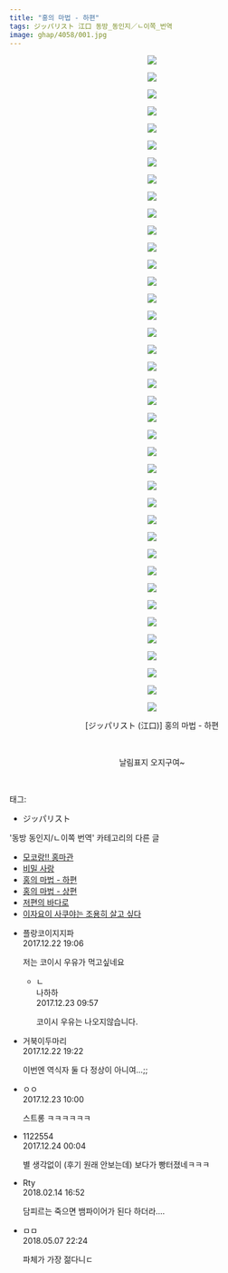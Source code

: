 ```yaml
---
title: "홍의 마법 - 하편"
tags: ジッパリスト 江口 동방_동인지／ㄴ이쪽_번역
image: ghap/4058/001.jpg
---
```

<div class="article">
<p style="text-align: center; clear: none; float: none;"><img src="{{ site.nasurl }}/ghap/4058/001.jpg"/></p>
<p style="text-align: center; clear: none; float: none;"><img src="{{ site.nasurl }}/ghap/4058/002.jpg"/></p>
<p style="text-align: center; clear: none; float: none;"><img src="{{ site.nasurl }}/ghap/4058/003.jpg"/></p>
<p style="text-align: center; clear: none; float: none;"><img src="{{ site.nasurl }}/ghap/4058/004.jpg"/></p>
<p style="text-align: center; clear: none; float: none;"><img src="{{ site.nasurl }}/ghap/4058/005.jpg"/></p>
<p style="text-align: center; clear: none; float: none;"><img src="{{ site.nasurl }}/ghap/4058/006.jpg"/></p>
<p style="text-align: center; clear: none; float: none;"><img src="{{ site.nasurl }}/ghap/4058/007.jpg"/></p>
<p style="text-align: center; clear: none; float: none;"><img src="{{ site.nasurl }}/ghap/4058/008.jpg"/></p>
<p style="text-align: center; clear: none; float: none;"><img src="{{ site.nasurl }}/ghap/4058/009.jpg"/></p>
<p style="text-align: center; clear: none; float: none;"><img src="{{ site.nasurl }}/ghap/4058/010.jpg"/></p>
<p style="text-align: center; clear: none; float: none;"><img src="{{ site.nasurl }}/ghap/4058/011.jpg"/></p>
<p style="text-align: center; clear: none; float: none;"><img src="{{ site.nasurl }}/ghap/4058/012.jpg"/></p>
<p style="text-align: center; clear: none; float: none;"><img src="{{ site.nasurl }}/ghap/4058/013.jpg"/></p>
<p style="text-align: center; clear: none; float: none;"><img src="{{ site.nasurl }}/ghap/4058/014.jpg"/></p>
<p style="text-align: center; clear: none; float: none;"><img src="{{ site.nasurl }}/ghap/4058/015.jpg"/></p>
<p style="text-align: center; clear: none; float: none;"><img src="{{ site.nasurl }}/ghap/4058/016.jpg"/></p>
<p style="text-align: center; clear: none; float: none;"><img src="{{ site.nasurl }}/ghap/4058/017.jpg"/></p>
<p style="text-align: center; clear: none; float: none;"><img src="{{ site.nasurl }}/ghap/4058/018.jpg"/></p>
<p style="text-align: center; clear: none; float: none;"><img src="{{ site.nasurl }}/ghap/4058/019.jpg"/></p>
<p style="text-align: center; clear: none; float: none;"><img src="{{ site.nasurl }}/ghap/4058/020.jpg"/></p>
<p style="text-align: center; clear: none; float: none;"><img src="{{ site.nasurl }}/ghap/4058/021.jpg"/></p>
<p style="text-align: center; clear: none; float: none;"><img src="{{ site.nasurl }}/ghap/4058/022.jpg"/></p>
<p style="text-align: center; clear: none; float: none;"><img src="{{ site.nasurl }}/ghap/4058/023.jpg"/></p>
<p style="text-align: center; clear: none; float: none;"><img src="{{ site.nasurl }}/ghap/4058/024.jpg"/></p>
<p style="text-align: center; clear: none; float: none;"><img src="{{ site.nasurl }}/ghap/4058/025.jpg"/></p>
<p style="text-align: center; clear: none; float: none;"><img src="{{ site.nasurl }}/ghap/4058/026.jpg"/></p>
<p style="text-align: center; clear: none; float: none;"><img src="{{ site.nasurl }}/ghap/4058/027.jpg"/></p>
<p style="text-align: center; clear: none; float: none;"><img src="{{ site.nasurl }}/ghap/4058/028.jpg"/></p>
<p style="text-align: center; clear: none; float: none;"><img src="{{ site.nasurl }}/ghap/4058/029.jpg"/></p>
<p style="text-align: center; clear: none; float: none;"><img src="{{ site.nasurl }}/ghap/4058/030.jpg"/></p>
<p style="text-align: center; clear: none; float: none;"><img src="{{ site.nasurl }}/ghap/4058/031.jpg"/></p>
<p style="text-align: center; clear: none; float: none;"><img src="{{ site.nasurl }}/ghap/4058/032.jpg"/></p>
<p style="text-align: center; clear: none; float: none;"><img src="{{ site.nasurl }}/ghap/4058/033.jpg"/></p>
<p style="text-align: center; clear: none; float: none;"><img src="{{ site.nasurl }}/ghap/4058/034.jpg"/></p>
<p style="text-align: center; clear: none; float: none;"><img src="{{ site.nasurl }}/ghap/4058/035.jpg"/></p>
<p style="text-align: center; clear: none; float: none;"><img src="{{ site.nasurl }}/ghap/4058/036.jpg"/></p>
<p style="text-align: center; clear: none; float: none;"><img src="{{ site.nasurl }}/ghap/4058/037.jpg"/></p>
<p style="text-align: center; clear: none; float: none;"><img src="{{ site.nasurl }}/ghap/4058/038.jpg"/></p>
<p style="text-align: center; clear: none; float: none;"><img src="{{ site.nasurl }}/ghap/4058/039.jpg"/></p>
<p style="text-align: center; clear: none; float: none;">[ジッパリスト (江口)] 홍의 마법 - 하편</p>
<p style="text-align: center; clear: none; float: none;"><br/></p>
<p style="text-align: center; clear: none; float: none;">날림표지 오지구여~</p>
<p><br/></p>
</div><div class="tagTrail">
<p>태그: </p>
<ul>
<li>ジッパリスト</li>
</ul>
</div><div class="another">
<p>'동방 동인지/ㄴ이쪽 번역' 카테고리의 다른 글</p>
<ul>
<li><a href="/2017-12-23-ghap_4060">모코랑!! 홍마관</a></li>
<li><a href="/2017-12-23-ghap_4059">비밀 사랑</a></li>
<li><a href="/2017-12-22-ghap_4058">홍의 마법 - 하편</a></li>
<li><a href="/2017-12-21-ghap_4057">홍의 마법 - 상편</a></li>
<li><a href="/2017-12-20-ghap_4056">저편의 바다로</a></li>
<li><a href="/2017-12-19-ghap_4055">이자요이 사쿠야는 조용히 살고 싶다</a></li>
</ul>
</div><div class="cb_module cb_fluid">
<div class="cb_wrt cb_profile">
<div class="comment">
<ul>
<li class="cb_thumb_off" id="comment15157647">
<div class="cb_comment_area">
<div class="cb_info_area">
<div class="cb_section">
<span class="cb_nick_name">플랑코이지지파</span>
</div>
<div class="cb_section">
<span class="cb_date">2017.12.22 19:06 </span>
</div>
</div>
<div class="cb_dsc_comment">
<p class="cb_dsc">
											저는 코이시 우유가 먹고싶네요
										</p>
</div>
<ul>
<li class="cb_thumb_off" id="comment15157960">
<span class="cb_bu_subnode">ㄴ</span>
<div class="cb_comment_area">
<div class="cb_info_area">
<div class="cb_section">
<span class="cb_nick_name">나하하</span>
</div>
<div class="cb_section">
<span class="cb_date">2017.12.23 09:57 </span>
</div>
</div>
<div class="cb_dsc_comment">
<p class="cb_dsc">
																코이시 우유는 나오지않습니다.
															</p>
</div>
</div>
</li>
</ul>
</div></li>
<li class="cb_thumb_off" id="comment15157657">
<div class="cb_comment_area">
<div class="cb_info_area">
<div class="cb_section">
<span class="cb_nick_name">거북이두마리</span>
</div>
<div class="cb_section">
<span class="cb_date">2017.12.22 19:22 </span>
</div>
</div>
<div class="cb_dsc_comment">
<p class="cb_dsc">
											이번엔 역식자 둘 다 정상이 아니여...;;
										</p>
</div>
</div></li>
<li class="cb_thumb_off" id="comment15157964">
<div class="cb_comment_area">
<div class="cb_info_area">
<div class="cb_section">
<span class="cb_nick_name">ㅇㅇ</span>
</div>
<div class="cb_section">
<span class="cb_date">2017.12.23 10:00 </span>
</div>
</div>
<div class="cb_dsc_comment">
<p class="cb_dsc">
											스트롱 ㅋㅋㅋㅋㅋㅋ
										</p>
</div>
</div></li>
<li class="cb_thumb_off" id="comment15158343">
<div class="cb_comment_area">
<div class="cb_info_area">
<div class="cb_section">
<span class="cb_nick_name">1122554</span>
</div>
<div class="cb_section">
<span class="cb_date">2017.12.24 00:04 </span>
</div>
</div>
<div class="cb_dsc_comment">
<p class="cb_dsc">
											별 생각없이 (후기 원래 안보는데) 보다가 빵터졌네ㅋㅋㅋ
										</p>
</div>
</div></li>
<li class="cb_thumb_off" id="comment15199648">
<div class="cb_comment_area">
<div class="cb_info_area">
<div class="cb_section">
<span class="cb_nick_name">Rty</span>
</div>
<div class="cb_section">
<span class="cb_date">2018.02.14 16:52 </span>
</div>
</div>
<div class="cb_dsc_comment">
<p class="cb_dsc">
											담피르는 죽으면 뱀파이어가 된다 하더라....<br/>
</p>
</div>
</div></li>
<li class="cb_thumb_off" id="comment15252058">
<div class="cb_comment_area">
<div class="cb_info_area">
<div class="cb_section">
<span class="cb_nick_name">ㅁㅁ</span>
</div>
<div class="cb_section">
<span class="cb_date">2018.05.07 22:24 </span>
</div>
</div>
<div class="cb_dsc_comment">
<p class="cb_dsc">
											파체가 가장 젊다니ㄷ
										</p>
</div>
</div></li>
</ul>
</div>
</div><!-- commentList close -->
</div>